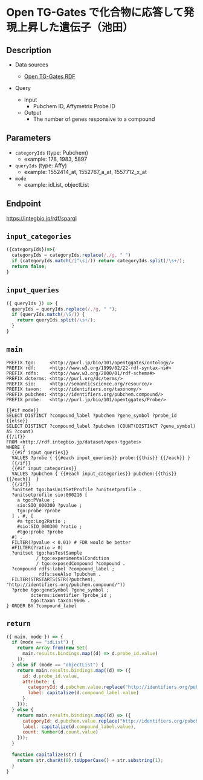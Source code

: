 # Open TG-Gates で化合物に応答して発現上昇した遺伝子（池田）

## Description
 
- Data sources
    - [Open TG-Gates RDF](https://integbio.jp/rdf/dataset/open-tggates)

- Query
    - Input
        - Pubchem ID, Affymetrix Probe ID
    - Output
        - The number of genes responsive to a compound

## Parameters

* `categoryIds` (type: Pubchem)
  * example: 178, 1983, 5897
* `queryIds` (type: Affy)
  * example: 1552414_at, 1552767_a_at, 1557712_x_at
* `mode` 
  * example: idList, objectList

## Endpoint

https://integbio.jp/rdf/sparql

## `input_categories`
```javascript
({categoryIds})=>{
  categoryIds = categoryIds.replace(/,/g, " ")
  if (categoryIds.match(/[^\s]/)) return categoryIds.split(/\s+/);
  return false;
}
```

## `input_queries`
```javascript
({ queryIds }) => {
  queryIds = queryIds.replace(/,/g, " ");
  if (queryIds.match(/\S/)) {
    return queryIds.split(/\s+/);
  }
}
```

## `main`

```sparql
PREFIX tgo:     <http://purl.jp/bio/101/opentggates/ontology/>
PREFIX rdf:     <http://www.w3.org/1999/02/22-rdf-syntax-ns#>
PREFIX rdfs:    <http://www.w3.org/2000/01/rdf-schema#>
PREFIX dcterms: <http://purl.org/dc/terms/>
PREFIX sio:     <http://semanticscience.org/resource/>
PREFIX taxon:   <http://identifiers.org/taxonomy/>
PREFIX pubchem: <http://identifiers.org/pubchem.compound/>
PREFIX probe:   <http://purl.jp/bio/101/opentggates/Probe/>

{{#if mode}}
SELECT DISTINCT ?compound_label ?pubchem ?gene_symbol ?probe_id
{{else}}
SELECT DISTINCT ?compound_label ?pubchem (COUNT(DISTINCT ?gene_symbol) AS ?count)
{{/if}}
FROM <http://rdf.integbio.jp/dataset/open-tggates>
WHERE {
  {{#if input_queries}}
  VALUES ?probe { {{#each input_queries}} probe:{{this}} {{/each}} }
  {{/if}}
  {{#if input_categories}}
  VALUES ?pubchem { {{#each input_categories}} pubchem:{{this}} {{/each}}  }
  {{/if}}
  ?unitset tgo:hasUnitSetProfile ?unitsetprofile .
  ?unitsetprofile sio:000216 [
    a tgo:PValue ;
    sio:SIO_000300 ?pvalue ;
    tgo:probe ?probe
  ] . #, [
    #a tgo:Log2Ratio ;
    #sio:SIO_000300 ?ratio ;
    #tgo:probe ?probe
  #] .
  FILTER(?pvalue < 0.01) # FDR would be better
  #FILTER(?ratio > 0)
  ?unitset tgo:hasTestSample 
           / tgo:experimentalCondition
           / tgo:exposedCompound ?compound .
  ?compound rdfs:label ?compound_label ;
            rdfs:seeAlso ?pubchem .
  FILTER(STRSTARTS(STR(?pubchem), "http://identifiers.org/pubchem.compound/"))
  ?probe tgo:geneSymbol ?gene_symbol ;
         dcterms:identifier ?probe_id ;
         tgo:taxon taxon:9606 .
} ORDER BY ?compound_label
```

## `return`

```javascript
({ main, mode }) => {
  if (mode == "idList") {
    return Array.from(new Set(
      main.results.bindings.map((d) => d.probe_id.value)
    ));
  } else if (mode == "objectList") {
    return main.results.bindings.map((d) => ({
      id: d.probe_id.value, 
      attribute: {
        categoryId: d.pubchem.value.replace("http://identifiers.org/pubchem.compound/", ""), 
        label: capitalize(d.compound_label.value)
      }
    }));
  } else {
    return main.results.bindings.map((d) => ({
      categoryId: d.pubchem.value.replace("http://identifiers.org/pubchem.compound/", ""), 
      label: capitalize(d.compound_label.value),
      count: Number(d.count.value)
    }));
  }
  
  function capitalize(str) {
    return str.charAt(0).toUpperCase() + str.substring(1);
  }
}
```